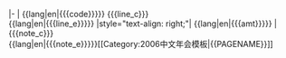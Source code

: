 |-
| {{lang|en|{{{code}}}}} {{{line_c}}}<br />{{lang|en|{{{line_e}}}}}
|style="text-align: right;"| {{lang|en|{{{amt}}}}}
| {{{note_c}}}<br />{{lang|en|{{{note_e}}}}}<noinclude>[[Category:2006中文年会模板|{{PAGENAME}}]]</noinclude>